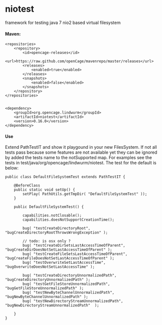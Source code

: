 niotest
=======

framework for testing java 7 nio2 based virtual filesystem

#### Maven:

    <repositories>
        <repository>
            <id>opencage-releases</id>
                <url>https://raw.github.com/openCage/mavenrepo/master/releases</url>
            <releases>
                <enabled>true</enabled>
            </releases>
            <snapshots>
                <enabled>false</enabled>
            </snapshots>
        </repository>
    </repositories>


    <dependency>
        <groupId>org.opencage.lindwurm</groupId>
        <artifactId>niotest</artifactId>
        <version>0.16.0</version>
    </dependency>

#### Use

Extend PathTestIT and show it playgound in your new FilesSystem.
If not all tests pass because some features are not available yet they can be ignored by added the tests name to the notSupported map. For examples see the tests in test/java/org/opencage/lindwurm/niotest. The test for the default is below:


    public class DefaultFileSystemTest extends PathTestIT {

        @BeforeClass
        public static void setUp() {
            setPlay( PathUtils.getTmpDir( "DefaultFileSystemTest" ));
        }

        public DefaultFileSystemTest() {

            capabilities.notClosable();
            capabilities.doesNotSupportCreationTime();

            bug( "testCreateDirectoryRoot", "bugCreateDirectoryRootThrowsWrongException" );

            // todo: is osx only ?
            bug( "testCreateDirSetsLastAccessTimeOfParent", "bugCreateDirDoesNotSetLastAccessTimeOfParent" );
            bug( "testCreateFileSetsLastAccessTimeOfParent", "bugCreateFileDoesNotSetLastAccessTimeOfParent" );
            bug( "testOverwriteSetLastAccessTime", "bugOverwriteDoesNotSetLastAccessTime" );

            bug( "testCreateDirectoryUnnormalizedPath", "bugCreateDirectoryUnnormalizedPath" );
            bug( "testGetFileStoreUnnormalizedPath",    "bugGetFileStoreUnnormalizedPath" );
            bug( "testNewByteChannelUnnormalizedPath",  "bugNewByteChannelUnnormalizedPath" );
            bug( "testNewDirectoryStreamUnnormalizedPath", "bugNewDirectoryStreamUnnormalizedPath"  );

        }
    }


